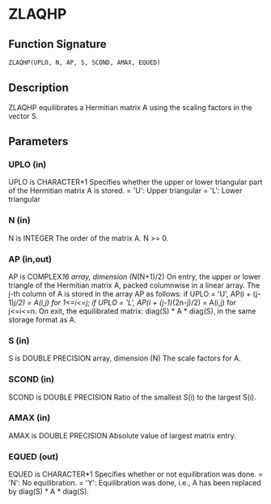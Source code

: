 # ZLAQHP

## Function Signature

```fortran
ZLAQHP(UPLO, N, AP, S, SCOND, AMAX, EQUED)
```

## Description


 ZLAQHP equilibrates a Hermitian matrix A using the scaling factors
 in the vector S.

## Parameters

### UPLO (in)

UPLO is CHARACTER*1 Specifies whether the upper or lower triangular part of the Hermitian matrix A is stored. = 'U': Upper triangular = 'L': Lower triangular

### N (in)

N is INTEGER The order of the matrix A. N >= 0.

### AP (in,out)

AP is COMPLEX*16 array, dimension (N*(N+1)/2) On entry, the upper or lower triangle of the Hermitian matrix A, packed columnwise in a linear array. The j-th column of A is stored in the array AP as follows: if UPLO = 'U', AP(i + (j-1)*j/2) = A(i,j) for 1<=i<=j; if UPLO = 'L', AP(i + (j-1)*(2n-j)/2) = A(i,j) for j<=i<=n. On exit, the equilibrated matrix: diag(S) * A * diag(S), in the same storage format as A.

### S (in)

S is DOUBLE PRECISION array, dimension (N) The scale factors for A.

### SCOND (in)

SCOND is DOUBLE PRECISION Ratio of the smallest S(i) to the largest S(i).

### AMAX (in)

AMAX is DOUBLE PRECISION Absolute value of largest matrix entry.

### EQUED (out)

EQUED is CHARACTER*1 Specifies whether or not equilibration was done. = 'N': No equilibration. = 'Y': Equilibration was done, i.e., A has been replaced by diag(S) * A * diag(S).

